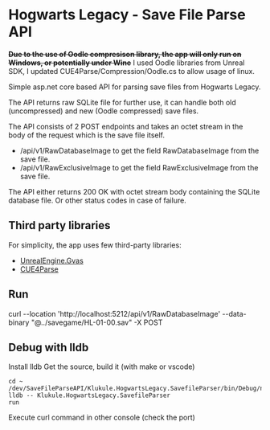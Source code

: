 # Hogwarts Legacy - Save File Parse API

~~**Due to the use of Oodle compresison library, the app will only run on Windows, or potentially under Wine**~~
I used Oodle libraries from Unreal SDK, I updated CUE4Parse/Compression/Oodle.cs to allow usage of linux.


Simple asp.net core based API for parsing save files from Hogwarts Legacy.

The API returns raw SQLite file for further use, it can handle both old (uncompressed) and new (Oodle compressed) save files.

The API consists of 2 POST endpoints  and takes an octet stream in the body of the request which is the save file itself.
* /api/v1/RawDatabaseImage  to get the field RawDatabaseImage from the save file.
* /api/v1/RawExclusiveImage to get the field RawExclusiveImage from the save file.

The API either returns 200 OK with octet stream body containing the SQLite database file. Or other status codes in case of failure.

## Third party libraries

For simplicity, the app uses few third-party libraries:
- [UnrealEngine.Gvas](https://github.com/SparkyTD/UnrealEngine.Gvas)
- [CUE4Parse](https://github.com/FabianFG/CUE4Parse)

## Run
curl --location 'http://localhost:5212/api/v1/RawDatabaseImage' --data-binary "@../savegame/HL-01-00.sav" -X POST


## Debug with lldb
Install lldb
Get the source, build it (with make or vscode)

```
cd ~ /dev/SaveFileParseAPI/Klukule.HogwartsLegacy.SavefileParser/bin/Debug/net7.0/
lldb -- Klukule.HogwartsLegacy.SavefileParser
run
```
Execute curl command in other console (check the port)